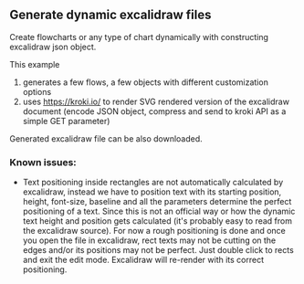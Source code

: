 ## Generate dynamic excalidraw files

Create flowcharts or any type of chart dynamically with constructing excalidraw json object.

This example
1. generates a few flows, a few objects with different customization options
2. uses https://kroki.io/ to render SVG rendered version of the excalidraw document (encode JSON object, compress and send to kroki API as a simple GET parameter)

Generated excalidraw file can be also downloaded.

### Known issues:

- Text positioning inside rectangles are not automatically calculated by excalidraw, instead we have to position text with its starting position, height, font-size, baseline and all the parameters determine the perfect positioning of a text. Since this is not an official way or how the dynamic text height and position gets calculated (it's probably easy to read from the excalidraw source). For now a rough positioning is done and once you open the file in excalidraw, rect texts may not be cutting on the edges and/or its positions may not be perfect. Just double click to rects and exit the edit mode. Excalidraw will re-render with its correct positioning.